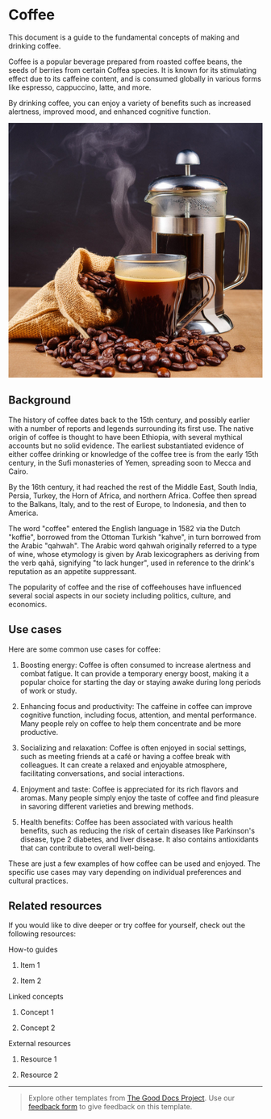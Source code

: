 # Coffee

This document is a guide to the fundamental concepts of making and drinking coffee. 

Coffee is a popular beverage prepared from roasted coffee beans, the seeds of berries from certain Coffea species. It is known for its stimulating effect due to its caffeine content, and is consumed globally in various forms like espresso, cappuccino, latte, and more.

By drinking coffee, you can enjoy a variety of benefits such as increased alertness, improved mood, and enhanced cognitive function.

![An image of a glass mug containing coffee with steam rising from it, next to a bag of coffee beans and a french press](coffee-img.jpg)


## Background

The history of coffee dates back to the 15th century, and possibly earlier with a number of reports and legends surrounding its first use. The native origin of coffee is thought to have been Ethiopia, with several mythical accounts but no solid evidence. The earliest substantiated evidence of either coffee drinking or knowledge of the coffee tree is from the early 15th century, in the Sufi monasteries of Yemen, spreading soon to Mecca and Cairo. 

By the 16th century, it had reached the rest of the Middle East, South India, Persia, Turkey, the Horn of Africa, and northern Africa. Coffee then spread to the Balkans, Italy, and to the rest of Europe, to Indonesia, and then to America. 

The word "coffee" entered the English language in 1582 via the Dutch "koffie", borrowed from the Ottoman Turkish "kahve", in turn borrowed from the Arabic "qahwah". The Arabic word qahwah originally referred to a type of wine, whose etymology is given by Arab lexicographers as deriving from the verb qahā, signifying "to lack hunger", used in reference to the drink's reputation as an appetite suppressant.

The popularity of coffee and the rise of coffeehouses have influenced several social aspects in our society including politics, culture, and economics.

## Use cases

Here are some common use cases for coffee:

1. Boosting energy: Coffee is often consumed to increase alertness and combat fatigue. It can provide a temporary energy boost, making it a popular choice for starting the day or staying awake during long periods of work or study.

2. Enhancing focus and productivity: The caffeine in coffee can improve cognitive function, including focus, attention, and mental performance. Many people rely on coffee to help them concentrate and be more productive.

3. Socializing and relaxation: Coffee is often enjoyed in social settings, such as meeting friends at a café or having a coffee break with colleagues. It can create a relaxed and enjoyable atmosphere, facilitating conversations, and social interactions.

4. Enjoyment and taste: Coffee is appreciated for its rich flavors and aromas. Many people simply enjoy the taste of coffee and find pleasure in savoring different varieties and brewing methods.


5. Health benefits: Coffee has been associated with various health benefits, such as reducing the risk of certain diseases like Parkinson's disease, type 2 diabetes, and liver disease. It also contains antioxidants that can contribute to overall well-being.


These are just a few examples of how coffee can be used and enjoyed. The specific use cases may vary depending on individual preferences and cultural practices.

## Related resources

If you would like to dive deeper or try coffee for yourself,
check out the following resources:

How-to guides

1.  Item 1

2.  Item 2

Linked concepts

1.  Concept 1

2.  Concept 2

External resources

1.  Resource 1

2.  Resource 2

---

> Explore other templates from [The Good Docs Project](https://thegooddocsproject.dev/). Use our [feedback form](https://thegooddocsproject.dev/feedback/?template=Concept) to give feedback on this template.